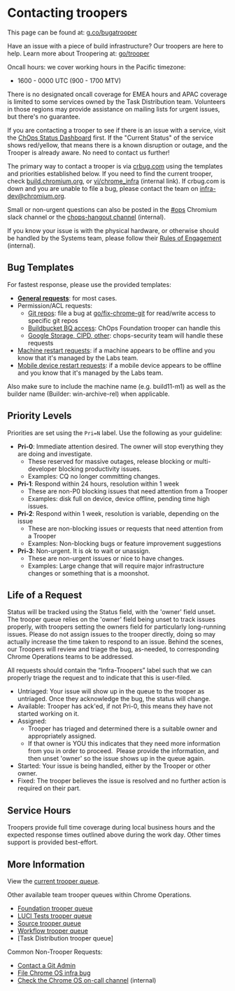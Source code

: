 # Contacting troopers

This page can be found at: [g.co/bugatrooper](https://g.co/bugatrooper)

Have an issue with a piece of build infrastructure?
Our troopers are here to help. Learn more about Troopering at:
[go/trooper](https://goto/trooper)

Oncall hours: we cover working hours in the Pacific timezone:
+ 1600 - 0000 UTC (900 - 1700 MTV)

There is no designated oncall coverage for EMEA hours and APAC coverage is limited to some services owned by the Task Distribution team. Volunteers in
those regions may provide assistance on mailing lists for urgent issues, but
there's no guarantee.

If you are contacting a trooper to see if there is an issue with a service,
visit the [ChOps Status Dashboard](https://chopsdash.appspot.com) first.
If the "Current Status" of the service shows red/yellow, that means there is a known
disruption or outage, and the Trooper is already aware. No need to contact us further!

The primary way to contact a trooper is via [crbug.com](https://crbug.com) using
the templates and priorities established below. If you need to find the current
trooper, check [build.chromium.org](https://build.chromium.org), or
[vi/chrome_infra](http://vi/chrome_infra) (internal link). If crbug.com is down
and you are unable to file a bug, please contact the team on
[infra-dev@chromium.org](mailto:infra-dev@chromium.org).

Small or non-urgent questions can also be posted in the [#ops] Chromium slack
channel or the [chops-hangout channel] (internal).

If you know your issue is with the physical hardware, or otherwise should be
handled by the Systems team, please follow their
[Rules of Engagement](http://shortn/_x6Y10rxpKG) (internal).

## Bug Templates

For fastest response, please use the provided templates:

*   **[General requests]**: for most cases.
*   Permission/ACL requests:
    *   [Git repos]: file a bug at [go/fix-chrome-git] for read/write access to
        specific git repos
    *   [Buildbucket BQ access]: ChOps Foundation trooper can handle this
    *   [Google Storage, CIPD, other]: chops-security team will handle these
        requests
*   [Machine restart requests]: if a machine appears to be offline and you
    know that it's managed by the Labs team.
*   [Mobile device restart requests]: if a mobile device appears to be offline
    and you know that it's managed by the Labs team.

Also make sure to include the machine name (e.g. build11-m1)
as well as the builder name (Builder: win-archive-rel) when applicable.

## Priority Levels

Priorities are set using the `Pri=N` label. Use the following as your guideline:

*   **Pri-0**: Immediate attention desired. The owner will stop everything they
    are doing and investigate.
    *   These reserved for massive outages, release blocking or multi-developer
        blocking productivity issues.
    *   Examples: CQ no longer committing changes.
*   **Pri-1**: Respond within 24 hours, resolution within 1 week
    *   These are non-P0 blocking issues that need attention from a Trooper
    *   Examples: disk full on device, device offline, pending time high issues.
*   **Pri-2**: Respond within 1 week, resolution is variable, depending on the issue
    *   These are non-blocking issues or requests that need attention from a Trooper
    *   Examples: Non-blocking bugs or feature improvement suggestions
*   **Pri-3**: Non-urgent. It is ok to wait or unassign.
    *   These are non-urgent issues or nice to have changes.
    *   Examples: Large change that will require major infrastructure changes or
        something that is a moonshot.

## Life of a Request

Status will be tracked using the Status field, with the 'owner' field unset.
The trooper queue relies on the 'owner' field being unset to track issues
properly, with troopers setting the owners field for particularly long-running
issues.  Please do not assign issues to the trooper directly, doing so may
actually increase the time taken to respond to an issue. Behind the scenes, our
Troopers will review and triage the bug, as-needed, to corresponding Chrome
Operations teams to be addressed.

All requests should contain the “Infra-Troopers” label such that we can properly
triage the request and to indicate that this is user-filed.

*   Untriaged: Your issue will show up in the queue to the trooper as untriaged.
    Once they acknowledge the bug, the status will change.
*   Available: Trooper has ack'ed, if not Pri-0, this means they have not started working on it.
*   Assigned:
    *   Trooper has triaged and determined there is a suitable owner and
        appropriately assigned.
    *   If that owner is YOU this indicates that they need more information from you
        in order to proceed.  Please provide the information, and then unset
        'owner' so the issue shows up in the queue again.
*   Started: Your issue is being handled, either by the Trooper or other owner.
*   Fixed: The trooper believes the issue is resolved and no further action is required on their part.

## Service Hours

Troopers provide full time coverage during local business hours and the expected response times outlined above during the work day. Other times support is provided best-effort.

## More Information

View the [current trooper queue].

Other available team trooper queues within Chrome Operations.

* [Foundation trooper queue]
* [LUCI Tests trooper queue]
* [Source trooper queue]
* [Workflow trooper queue]
* [Task Distribution trooper queue]

Common Non-Trooper Requests:

*   [Contact a Git Admin](https://bugs.chromium.org/p/chromium/issues/entry?template=Infra-Git)
*   [File Chrome OS infra bug](https://bugs.chromium.org/p/chromium/issues/entry?template=Defect%20report%20from%20developer&components=Infra>ChromeOS&labels=Restrict-View-Google&summary=%5BBrief%20description%20of%20problem%5D)
*   [Check the Chrome OS on-call channel](http://go/crosoncall) (internal)

[#ops]: https://chromium.slack.com/messages/CGM8DQ3ST/
[chops-hangout channel]: http://go/chops-hangout
[Machine restart requests]: http://go/chrome-labs-fixit-bug
[Mobile device restart requests]: http://go/chrome-labs-fixit-bug
[Git repos]: http://go/fix-chrome-git
[Buildbucket BQ access]: https://bugs.chromium.org/p/chromium/issues/entry?labels=Restrict-View-Google%2CFoundation-Troopers&components=Infra>LUCI>BuildService>Buildbucket&summary=%5BBrief%20description%20of%20problem%5D&comment=Name%20of%20service%20account%20which%20needs%20BQ%20Viewer%20permission%3A%20%0AName%20of%20BQ%20datasets%3A%20cr-buildbucket.%24your_project.builds%0A%0ANote%3A%20we%20don't%20grant%20BQ%20Job%20User%20permissions%20on%20cr-buildbucket%3B%20BQ%20queries%20should%20be%20done%20via%20your%20own%20cloud%20project.
[Google Storage, CIPD, other]: https://bugs.chromium.org/p/chromium/issues/entry?template=Build%20Infrastructure&labels=Restrict-View-Google&components=Infra%3ESecurity&summary=%5BBrief%20description%20of%20problem%5D&comment=Please%20provide%20the%20details%20for%20your%20request%20here.%0A%0ASet%20Pri-0%20iff%20it%20requires%20immediate%20attention,%20Pri-1%20if%20resolution%20within%20a%20few%20hours%20is%20acceptable,%20and%20Pri-2%20if%20it%20just%20needs%20to%20be%20handled%20today.
[General requests]: https://bugs.chromium.org/p/chromium/issues/entry?template=Build%20Infrastructure&labels=Restrict-View-Google,Infra-Troopers&summary=%5BBrief%20description%20of%20problem%5D&comment=Please%20provide%20the%20details%20for%20your%20request%20here.%0A%0ASet%20Pri-0%20if%20it%20requires%20immediate%20attention,%20Pri-1%20if%20it%20needs%20to%20looked%20at%20within%2024%20hours,%20and%20Pri-2%20if%20it%20needs%20to%20be%20reviewed%20this%20week.
[current trooper queue]: https://bugs.chromium.org/p/chromium/issues/list?can=2&q=Infra%3DTroopers+-has%3Aowner+OR+owner%3Ame+Infra%3DTroopers+OR+Infra%3DTroopers+Pri%3D0&sort=-modified&groupby=pri&colspec=ID+Component+Status+Owner+Summary+Blocking+BlockedOn+Opened+Modified&x=m&y=releaseblock&cells=ids
[LUCI Tests trooper queue]: https://bugs.chromium.org/p/chromium/issues/list?q=TFS%3DTroopers+OR+Ops-Alerts%3DTFS+OR+TFS%3DTroopers+Pri%3D0+OR+Ops-Alerts%3DTFS+Pri%3D0&can=2
[Foundation trooper queue]: https://bugs.chromium.org/p/chromium/issues/list?can=2&q=Foundation%3DTroopers+-has%3Aowner+OR+owner%3Ame+Foundation%3DTroopers+OR+Foundation%3DTroopers+Pri%3D0&sort=-modified&groupby=pri&colspec=ID+Component+Status+Owner+Summary+Blocking+BlockedOn+Opened+Modified&x=m&y=releaseblock&cells=ids
[Source trooper queue]: https://bugs.chromium.org/p/chromium/issues/list?q=Source%3DTroopers+OR+Ops-Alerts%3DSource+OR+Source%3DTroopers+Pri%3D0+OR+Ops-Alerts%3DSource+Pri%3D0&can=2
[Workflow trooper queue]: https://bugs.chromium.org/p/chromium/issues/list?q=Workflow%3DTroopers+OR+Ops-Alerts%3DWorkflow+OR+Workflow%3DTroopers+Pri%3D0+OR+Ops-Alerts%3DWorkflow+Pri%3D0&can=2
[Task Distrbution trooper queue]: https://bugs.chromium.org/p/chromium/issues/list?q=TD%3DTroopers+OR+Ops-Alerts%3DTD+OR+TD%3DTroopers+Pri%3D0+OR+Ops-Alerts%3DTD+Pri%3D0&can=2
[go/bug-a-trooper]: http://go/bug-a-trooper
[go/fix-chrome-git]: http://go/fix-chrome-git
